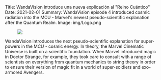 Title: WandaVision introduce una nueva explicación al "Reino Cuántico"
Date: 2021-02-01
Summary: WandaVision episode 4 introduced cosmic radiation into the MCU - Marvel's newest pseudo-scientific explanation after the Quantum Realm.
Image: img/Logo.png

<figure>
    <img src = '/img/Logo.png' class = 'center'/>
</figure>

WandaVision introduces the next pseudo-scientific explanation for super-powers in the MCU - cosmic energy. In theory, the Marvel Cinematic Universe is built on a scientific foundation. When Marvel introduced magic in Doctor Strange, for example, they took care to consult with a range of scientists on everything from quantum mechanics to string theory in order to ensure their version of magic fit in a world of super-soldiers and exo-armored Avengers.